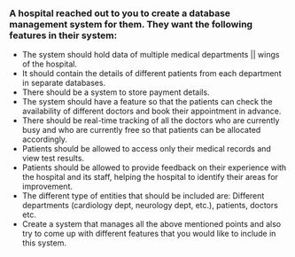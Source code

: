 ### A hospital reached out to you to create a database management system for them. They want the following features in their system:

- The system should hold data of multiple medical departments || wings of the hospital.
- It should contain the details of different patients from each department in separate databases.
- There should be a system to store payment details.
- The system should have a feature so that the patients can check the availability of different doctors and book their appointment in advance.
- There should be real-time tracking of all the doctors who are currently busy and who are currently free so that patients can be allocated accordingly.
- Patients should be allowed to access only their medical records and view test results.
- Patients should be allowed to provide feedback on their experience with the hospital and its staff, helping the hospital to identify their areas for improvement.
- The different type of entities that should be included are: Different departments (cardiology dept, neurology dept, etc.), patients, doctors etc.
- Create a system that manages all the above mentioned points and also try to come up with different features that you would like to include in this system.